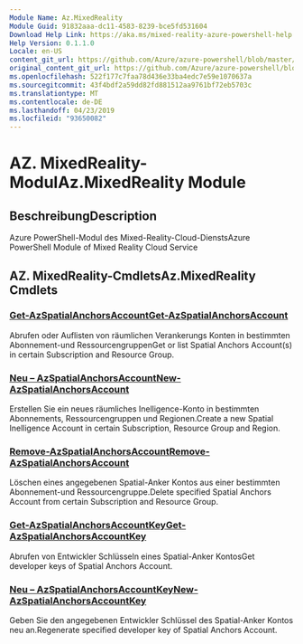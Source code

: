 ```yaml
---
Module Name: Az.MixedReality
Module Guid: 91832aaa-dc11-4583-8239-bce5fd531604
Download Help Link: https://aka.ms/mixed-reality-azure-powershell-help
Help Version: 0.1.1.0
Locale: en-US
content_git_url: https://github.com/Azure/azure-powershell/blob/master/src/MixedReality/MixedReality/help/Az.MixedReality.md
original_content_git_url: https://github.com/Azure/azure-powershell/blob/master/src/MixedReality/MixedReality/help/Az.MixedReality.md
ms.openlocfilehash: 522f177c7faa78d436e33ba4edc7e59e1070637a
ms.sourcegitcommit: 43f4bdf2a59dd82fd881512aa9761bf72eb5703c
ms.translationtype: MT
ms.contentlocale: de-DE
ms.lasthandoff: 04/23/2019
ms.locfileid: "93650082"
---
```

# <span data-ttu-id="9545c-101">AZ. MixedReality-Modul</span><span class="sxs-lookup"><span data-stu-id="9545c-101">Az.MixedReality Module</span></span>
## <span data-ttu-id="9545c-102">Beschreibung</span><span class="sxs-lookup"><span data-stu-id="9545c-102">Description</span></span>
<span data-ttu-id="9545c-103">Azure PowerShell-Modul des Mixed-Reality-Cloud-Diensts</span><span class="sxs-lookup"><span data-stu-id="9545c-103">Azure PowerShell Module of Mixed Reality Cloud Service</span></span>

## <span data-ttu-id="9545c-104">AZ. MixedReality-Cmdlets</span><span class="sxs-lookup"><span data-stu-id="9545c-104">Az.MixedReality Cmdlets</span></span>
### [<span data-ttu-id="9545c-105">Get-AzSpatialAnchorsAccount</span><span class="sxs-lookup"><span data-stu-id="9545c-105">Get-AzSpatialAnchorsAccount</span></span>](Get-AzSpatialAnchorsAccount.md)
<span data-ttu-id="9545c-106">Abrufen oder Auflisten von räumlichen Verankerungs Konten in bestimmten Abonnement-und Ressourcengruppen</span><span class="sxs-lookup"><span data-stu-id="9545c-106">Get or list Spatial Anchors Account(s) in certain Subscription and Resource Group.</span></span>

### [<span data-ttu-id="9545c-107">Neu – AzSpatialAnchorsAccount</span><span class="sxs-lookup"><span data-stu-id="9545c-107">New-AzSpatialAnchorsAccount</span></span>](New-AzSpatialAnchorsAccount.md)
<span data-ttu-id="9545c-108">Erstellen Sie ein neues räumliches Inelligence-Konto in bestimmten Abonnements, Ressourcengruppen und Regionen.</span><span class="sxs-lookup"><span data-stu-id="9545c-108">Create a new Spatial Inelligence Account in certain Subscription, Resource Group and Region.</span></span>

### [<span data-ttu-id="9545c-109">Remove-AzSpatialAnchorsAccount</span><span class="sxs-lookup"><span data-stu-id="9545c-109">Remove-AzSpatialAnchorsAccount</span></span>](Remove-AzSpatialAnchorsAccount.md)
<span data-ttu-id="9545c-110">Löschen eines angegebenen Spatial-Anker Kontos aus einer bestimmten Abonnement-und Ressourcengruppe.</span><span class="sxs-lookup"><span data-stu-id="9545c-110">Delete specified Spatial Anchors Account from certain Subscription and Resource Group.</span></span>

### [<span data-ttu-id="9545c-111">Get-AzSpatialAnchorsAccountKey</span><span class="sxs-lookup"><span data-stu-id="9545c-111">Get-AzSpatialAnchorsAccountKey</span></span>](Get-AzSpatialAnchorsAccountKey.md)
<span data-ttu-id="9545c-112">Abrufen von Entwickler Schlüsseln eines Spatial-Anker Kontos</span><span class="sxs-lookup"><span data-stu-id="9545c-112">Get developer keys of Spatial Anchors Account.</span></span>

### [<span data-ttu-id="9545c-113">Neu – AzSpatialAnchorsAccountKey</span><span class="sxs-lookup"><span data-stu-id="9545c-113">New-AzSpatialAnchorsAccountKey</span></span>](New-AzSpatialAnchorsAccountKey.md)
<span data-ttu-id="9545c-114">Geben Sie den angegebenen Entwickler Schlüssel des Spatial-Anker Kontos neu an.</span><span class="sxs-lookup"><span data-stu-id="9545c-114">Regenerate specified developer key of Spatial Anchors Account.</span></span>